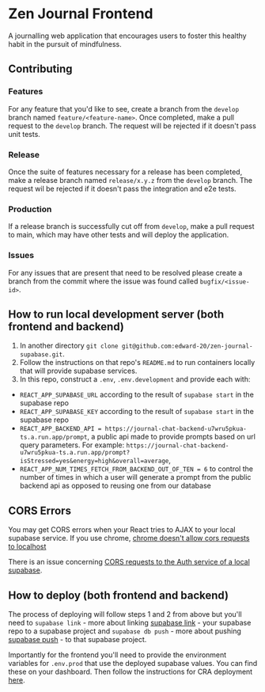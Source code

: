 # Zen Journal Frontend
A journalling web application that encourages users to foster this healthy habit in the pursuit of mindfulness.

## Contributing
### Features
For any feature that you'd like to see, create a branch from the `develop` branch named `feature/<feature-name>`. Once completed, make a pull request to the `develop` branch. The request will be rejected if it doesn't pass unit tests.
### Release
Once the suite of features necessary for a release has been completed, make a release branch named `release/x.y.z` from the `develop` branch. The request wil be rejected if it doesn't pass the integration and e2e tests.
### Production
If a release branch is successfully cut off from `develop`, make a pull request to main, which may have other tests and will deploy the application.
### Issues
For any issues that are present that need to be resolved please create a branch from the commit where the issue was found called `bugfix/<issue-id>`. 

## How to run local development server (both frontend and backend)
1. In another directory `git clone git@github.com:edward-20/zen-journal-supabase.git`. 
2. Follow the instructions on that repo's `README.md` to run containers locally that will provide supabase services.
3. In this repo, construct a `.env`, `.env.development` and provide each with:
* `REACT_APP_SUPABASE_URL` according to the result of `supabase start` in the supabase repo
* `REACT_APP_SUPABASE_KEY` according to the result of `supabase start` in the supabase repo
* `REACT_APP_BACKEND_API = https://journal-chat-backend-u7wru5pkua-ts.a.run.app/prompt`, a public api made to provide prompts based on url query parameters. For example: `https://journal-chat-backend-u7wru5pkua-ts.a.run.app/prompt?isStressed=yes&energy=high&overall=average`,
* `REACT_APP_NUM_TIMES_FETCH_FROM_BACKEND_OUT_OF_TEN = 6` to control the number of times in which a user will generate a prompt from the public backend api as opposed to reusing one from our database

## CORS Errors
You may get CORS errors when your React tries to AJAX to your local supabase service.
If you use chrome, [chrome doesn't allow cors requests to localhost](https://stackoverflow.com/questions/10883211/why-does-my-http-localhost-cors-origin-not-work)

There is an issue concerning [CORS requests to the Auth service of a local supabase](https://github.com/supabase/supabase/issues/28008).

## How to deploy (both frontend and backend)
The process of deploying will follow steps 1 and 2 from above but you'll need to `supabase link` - more about linking [supabase link](https://supabase.com/docs/reference/cli/supabase-link) - your 
supabase repo to a supabase project and `supabase db push` - more about pushing [supabase push](https://supabase.com/docs/reference/cli/supabase-db-push) - to that supabase project.

Importantly for the frontend you'll need to provide the environment variables
for `.env.prod` that use the deployed supabase values. You can find these on
your dashboard. Then follow the instructions for CRA deployment [here](https://create-react-app.dev/docs/deployment/).